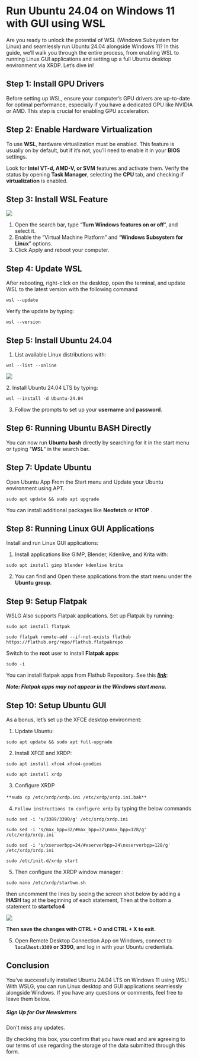# Run Ubuntu 24.04 on Windows 11 with GUI using WSL
Are you ready to unlock the potential of WSL (Windows Subsystem for Linux) and seamlessly run Ubuntu 24.04 alongside Windows 11? In this guide, we’ll walk you through the entire process, from enabling WSL to running Linux GUI applications and setting up a full Ubuntu desktop environment via XRDP. Let’s dive in!

**Step 1: Install GPU Drivers**
-------------------------------

Before setting up WSL, ensure your computer’s GPU drivers are up-to-date for optimal performance, especially if you have a dedicated GPU like NVIDIA or AMD. This step is crucial for enabling GPU acceleration.

**Step 2: Enable Hardware Virtualization**
------------------------------------------

To use **WSL**, hardware virtualization must be enabled. This feature is usually on by default, but if it’s not, you’ll need to enable it in your **BIOS** settings.

Look for **Intel VT-d, AMD-V, or SVM** features and activate them. Verify the status by opening **Task Manager**, selecting the **CPU** tab, and checking if **virtualization** is enabled.

**Step 3: Install WSL Feature**
-------------------------------

![](img/Turn-Windows-Features-On-Or-OFF-1024x796.webp)

1.  Open the search bar, type “**Turn Windows features on or off**”, and select it.
2.  Enable the “Virtual Machine Platform” and “**Windows Subsystem for Linux**” options.
3.  Click Apply and reboot your computer.

**Step 4: Update WSL**
----------------------

After rebooting, right-click on the desktop, open the terminal, and update WSL to the latest version with the following command

```
wsl --update
```


Verify the update by typing:

```
wsl --version
```


**Step 5: Install Ubuntu 24.04**
--------------------------------

1.  List available Linux distributions with:

```
wsl --list --online
```


![](https://kskroyal.com/wp-content/uploads/2024/05/WSL-Online-1024x510.jpg)

2\. Install Ubuntu 24.04 LTS by typing:

```
wsl --install -d Ubuntu-24.04
```


3.  Follow the prompts to set up your **username** and **password**.

**Step 6: Running Ubuntu BASH Directly**
----------------------------------------

You can now run **Ubuntu** **bash** directly by searching for it in the start menu or typing “**WSL**” in the search bar.

**Step 7: Update Ubuntu**
-------------------------

Open Ubuntu App From the Start menu and Update your Ubuntu environment using APT.

```
sudo apt update && sudo apt upgrade
```


You can install additional packages like **Neofetch** or **HTOP** .

**Step 8: Running Linux GUI Applications**
------------------------------------------

Install and run Linux GUI applications:

1.  Install applications like GIMP, Blender, Kdenlive, and Krita with:

```
sudo apt install gimp blender kdenlive krita
```


2.  You can find and Open these applications from the start menu under the **Ubuntu** **group**.

**Step 9: Setup Flatpak**
-------------------------

WSLG Also supports Flatpak applications. Set up Flatpak by running:

```
sudo apt install flatpak 
```


```
sudo flatpak remote-add --if-not-exists flathub https://flathub.org/repo/flathub.flatpakrepo
```


Switch to the **root** user to install **Flatpak** **apps**:

```
sudo -i
```


You can install flatpak apps from Flathub Repository. See this **_[link](https://flathub.org/)_**:

**_Note: Flatpak apps may not appear in the Windows start menu._**

**Step 10: Setup Ubuntu GUI**
-----------------------------

As a bonus, let’s set up the XFCE desktop environment:

1.  Update Ubuntu:

```
sudo apt update && sudo apt full-upgrade
```


2.  Install XFCE and XRDP:

```
sudo apt install xfce4 xfce4-goodies 
```


```
sudo apt install xrdp
```


3.  Configure XRDP

`**sudo cp /etc/xrdp/xrdp.ini /etc/xrdp/xrdp.ini.bak**` 

4.  `Follow instructions to configure xrdp` by typing the below commands

```
sudo sed -i 's/3389/3390/g' /etc/xrdp/xrdp.ini
```


```
sudo sed -i 's/max_bpp=32/#max_bpp=32\nmax_bpp=128/g' /etc/xrdp/xrdp.ini
```


```
sudo sed -i 's/xserverbpp=24/#xserverbpp=24\nxserverbpp=128/g' /etc/xrdp/xrdp.ini
```


```
sudo /etc/init.d/xrdp start
```


5.  Then configure the XRDP window manager :

```
sudo nano /etc/xrdp/startwm.sh
```


then uncomment the lines by seeing the screen shot below by adding a **HASH** tag at the beginning of each statement, Then at the bottom a statement to **startxfce4**

![](https://kskroyal.com/wp-content/uploads/2024/05/WM--1024x426.jpg)

**Then save the changes with CTRL + O and CTRL + X to exit.**

5.  Open Remote Desktop Connection App on Windows, connect to **`localhost:3389` or 3390**, and log in with your Ubuntu credentials.

Conclusion
----------

You’ve successfully installed Ubuntu 24.04 LTS on Windows 11 using WSL! With WSLG, you can run Linux desktop and GUI applications seamlessly alongside Windows. If you have any questions or comments, feel free to leave them below.

##### Sign Up for Our Newsletters

Don't miss any updates.

By checking this box, you confirm that you have read and are agreeing to our terms of use regarding the storage of the data submitted through this form.
